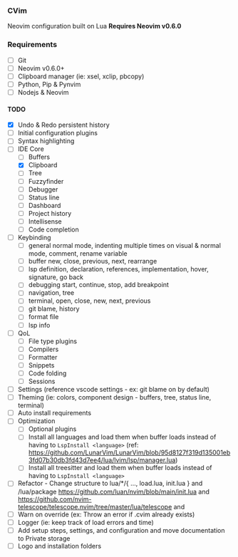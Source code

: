 ### CVim

Neovim configuration built on Lua **Requires Neovim v0.6.0**

### Requirements
- [ ] Git
- [ ] Neovim v0.6.0+
- [ ] Clipboard manager (ie: xsel, xclip, pbcopy)
- [ ] Python, Pip & Pynvim
- [ ] Nodejs & Neovim

#### TODO

- [x] Undo & Redo persistent history
- [ ] Initial configuration plugins
- [ ] Syntax highlighting
- [ ] IDE Core
  - [ ] Buffers
  - [x] Clipboard
  - [ ] Tree
  - [ ] Fuzzyfinder
  - [ ] Debugger
  - [ ] Status line
  - [ ] Dashboard
  - [ ] Project history
  - [ ] Intellisense
  - [ ] Code completion
- [ ] Keybinding
  - [ ] general normal mode, indenting multiple times on visual & normal mode, comment, rename variable
  - [ ] buffer new, close, previous, next, rearrange
  - [ ] lsp definition, declaration, references, implementation, hover, signature, go back
  - [ ] debugging start, continue, stop, add breakpoint
  - [ ] navigation, tree
  - [ ] terminal, open, close, new, next, previous
  - [ ] git blame, history
  - [ ] format file
  - [ ] lsp info
- [ ] QoL
  - [ ] File type plugins
  - [ ] Compilers
  - [ ] Formatter
  - [ ] Snippets
  - [ ] Code folding
  - [ ] Sessions
- [ ] Settings (reference vscode settings - ex: git blame on by default)
- [ ] Theming (ie: colors, component design - buffers, tree, status line, terminal)
- [ ] Auto install requirements
- [ ] Optimization
  - [ ] Optional plugins
  - [ ] Install all languages and load them when buffer loads instead of having to `LspInstall <language>` (ref: https://github.com/LunarVim/LunarVim/blob/95d8127f319d135001eb3fd07b30db3fd43d7ee4/lua/lvim/lsp/manager.lua)
  - [ ] Install all treesitter and load them when buffer loads instead of having to `LspInstall <language>`
- [ ] Refactor - Change structure to lua/*/{ ..., load.lua, init.lua } and /lua/package https://github.com/luan/nvim/blob/main/init.lua and https://github.com/nvim-telescope/telescope.nvim/tree/master/lua/telescope and 
- [ ] Warn on override (ex: Throw an error if .cvim already exists)
- [ ] Logger (ie: keep track of load errors and time)
- [ ] Add setup steps, settings, and configuration and move documentation to Private storage
- [ ] Logo and installation folders